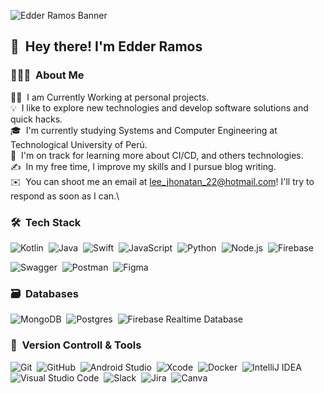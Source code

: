![Edder Ramos Banner](link_image)


## 👋 &nbsp;Hey there! I'm Edder Ramos

### 👨🏻‍💻 &nbsp;About Me

👨‍💻 &nbsp;I am Currently Working at personal projects.\
💡 &nbsp;I like to explore new technologies and develop software solutions and quick hacks.\
🎓 &nbsp;I'm currently studying Systems and Computer Engineering at Technological University of Perú.\
🌱 &nbsp;I'm on track for learning more about CI/CD, and others technologies.\
✍️ &nbsp;In my free time, I improve my skills and I pursue blog writing.\
✉️ &nbsp;You can shoot me an email at lee_jhonatan_22@hotmail.com! I'll try to respond as soon as I can.\
<!-- ## 
📄 &nbsp;Please have a look at my [Résumé](page_link) for more details about me. I'm open to feedback and suggestions!
 -->



### 🛠 &nbsp;Tech Stack
![Kotlin](https://img.shields.io/badge/kotlin-%230095D5.svg?style=for-the-badge&logo=kotlin&logoColor=white)&nbsp;
![Java](https://img.shields.io/badge/java-%23ED8B00.svg?style=for-the-badge&logo=java&logoColor=white)&nbsp;
![Swift](https://img.shields.io/badge/swift-%23FA7343.svg?style=for-the-badge&logo=swift&logoColor=white)&nbsp;
![JavaScript](https://img.shields.io/badge/javascript-%23323330.svg?style=for-the-badge&logo=javascript&logoColor=%23F7DF1E)&nbsp;
![Python](https://img.shields.io/badge/python-3670A0?style=for-the-badge&logo=python&logoColor=ffdd54)&nbsp;
![Node.js](https://img.shields.io/badge/node.js-%2343853D.svg?style=for-the-badge&logo=node.js&logoColor=white)&nbsp;
![Firebase](https://img.shields.io/badge/firebase-%23039BE5.svg?style=for-the-badge&logo=firebase&logoColor=white)&nbsp;

![Swagger](https://img.shields.io/badge/-Swagger-%23Clojure?style=for-the-badge&logo=swagger&logoColor=white)&nbsp;
![Postman](https://img.shields.io/badge/Postman-FF6C37?style=for-the-badge&logo=postman&logoColor=white)&nbsp;
![Figma](https://img.shields.io/badge/figma-%23F24E1E.svg?style=for-the-badge&logo=figma&logoColor=white)&nbsp;

### 🗃 &nbsp;Databases

![MongoDB](https://img.shields.io/badge/MongoDB-%234ea94b.svg?style=for-the-badge&logo=mongodb&logoColor=white)&nbsp;
![Postgres](https://img.shields.io/badge/postgres-%23316192.svg?style=for-the-badge&logo=postgresql&logoColor=white)&nbsp;
![Firebase Realtime Database](https://img.shields.io/badge/firebase-%23039BE5.svg?style=for-the-badge&logo=firebase&logoColor=white)&nbsp;


### 🧰 &nbsp;Version Controll & Tools 

![Git](https://img.shields.io/badge/git-%23F05033.svg?style=for-the-badge&logo=git&logoColor=white)&nbsp;
![GitHub](https://img.shields.io/badge/github-%23121011.svg?style=for-the-badge&logo=github&logoColor=white)&nbsp;
![Android Studio](https://img.shields.io/badge/Android%20Studio-%233DDC84.svg?style=for-the-badge&logo=android-studio&logoColor=white)&nbsp;
![Xcode](https://img.shields.io/badge/Xcode-%230147E8.svg?style=for-the-badge&logo=xcode&logoColor=white)&nbsp;
![Docker](https://img.shields.io/badge/Docker-%230db7ed.svg?style=for-the-badge&logo=docker&logoColor=white)&nbsp;
![IntelliJ IDEA](https://img.shields.io/badge/IntelliJ%20IDEA-%23000000.svg?style=for-the-badge&logo=intellij-idea&logoColor=white)&nbsp;
![Visual Studio Code](https://img.shields.io/badge/Visual%20Studio%20Code-0078d7.svg?style=for-the-badge&logo=visual-studio-code&logoColor=white)&nbsp;
![Slack](https://img.shields.io/badge/Slack-4A154B?style=for-the-badge&logo=slack&logoColor=white)&nbsp;
![Jira](https://img.shields.io/badge/jira-%230A0FFF.svg?style=for-the-badge&logo=jira&logoColor=white)&nbsp;
![Canva](https://img.shields.io/badge/Canva-%2300C4CC.svg?style=for-the-badge&logo=Canva&logoColor=white)&nbsp;


<!-- ## 

### ⚙️ &nbsp;GitHub Analytics

<p align="center">
  <a href="page_link">
    <img height="180em" src="image_link"/>
  </a>
  <a href="page_link">
    <img height="180em" src="image_link"/>
  </a>
</p>

<p align="center">
  <img height="180em" src="image_link/>
</p>


 -->